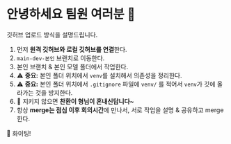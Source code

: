 # 안녕하세요 팀원 여러분 👋  
깃허브 업로드 방식을 설명드립니다.  

1. 먼저 **원격 깃허브와 로컬 깃허브를 연결**한다.  
2. `main-dev-본인` 브랜치로 이동한다.  
3. 본인 브랜치 & 본인 모델 폴더에서 작업한다.  
4. ⚠️ **중요:** 본인 폴더 위치에서 `venv`를 설치해서 의존성을 정리한다.  
5. ⚠️ **중요:** 본인 폴더 위치에서 `.gitignore` 파일에 `venv/` 를 적어서 `venv`가 깃에 올라가는 것을 방지한다.  
6. 🚨 지키지 않으면 **찬환이 형님이 혼내신답니다~**  
7. 항상 **merge는 점심 이후 회의시간**에 만나서, 서로 작업을 설명 & 공유하고 merge한다.  

💪 화이팅!
